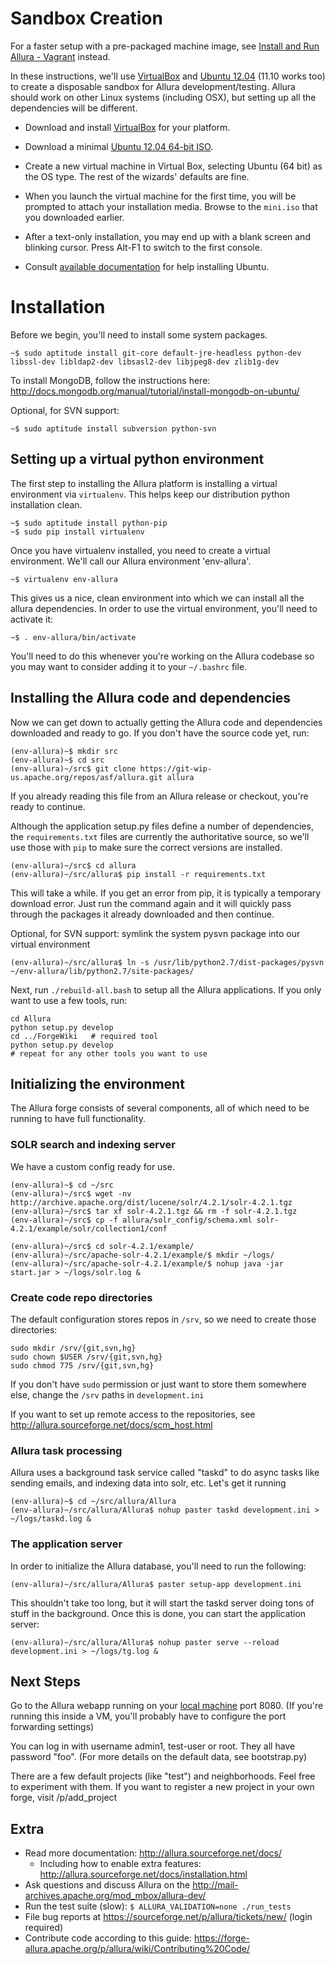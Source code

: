 <!--
    Licensed to the Apache Software Foundation (ASF) under one
    or more contributor license agreements.  See the NOTICE file
    distributed with this work for additional information
    regarding copyright ownership.  The ASF licenses this file
    to you under the Apache License, Version 2.0 (the
    "License"); you may not use this file except in compliance
    with the License.  You may obtain a copy of the License at

      http://www.apache.org/licenses/LICENSE-2.0

    Unless required by applicable law or agreed to in writing,
    software distributed under the License is distributed on an
    "AS IS" BASIS, WITHOUT WARRANTIES OR CONDITIONS OF ANY
    KIND, either express or implied.  See the License for the
    specific language governing permissions and limitations
    under the License.
-->

# Sandbox Creation

For a faster setup with a pre-packaged machine image, see [Install and Run Allura - Vagrant](https://forge-allura.apache.org/p/allura/wiki/Install%20and%20Run%20Allura%20-%20Vagrant/) instead.

In these instructions, we'll use [VirtualBox](http://www.virtualbox.org) and [Ubuntu 12.04](http://ubuntu.com) (11.10 works too) to create a disposable sandbox for Allura development/testing.  Allura should work on other Linux systems (including OSX), but setting up all the dependencies will be different.

* Download and install [VirtualBox](http://www.virtualbox.org/wiki/Downloads) for your platform.

* Download a minimal [Ubuntu 12.04 64-bit ISO](https://help.ubuntu.com/community/Installation/MinimalCD).

* Create a new virtual machine in Virtual Box, selecting Ubuntu (64 bit) as the OS type.  The rest of the wizards' defaults are fine.

* When you launch the virtual machine for the first time, you will be prompted to attach your installation media.  Browse to the `mini.iso` that you downloaded earlier.

* After a text-only installation, you may end up with a blank screen and blinking cursor.  Press Alt-F1 to switch to the first console.

* Consult [available documentation](https://help.ubuntu.com/) for help installing Ubuntu.


# Installation

Before we begin, you'll need to install some system packages.

    ~$ sudo aptitude install git-core default-jre-headless python-dev libssl-dev libldap2-dev libsasl2-dev libjpeg8-dev zlib1g-dev

To install MongoDB, follow the instructions here: <http://docs.mongodb.org/manual/tutorial/install-mongodb-on-ubuntu/>

Optional, for SVN support:

    ~$ sudo aptitude install subversion python-svn

## Setting up a virtual python environment

The first step to installing the Allura platform is installing a virtual environment via `virtualenv`.  This helps keep our distribution python installation clean.

    ~$ sudo aptitude install python-pip
    ~$ sudo pip install virtualenv

Once you have virtualenv installed, you need to create a virtual environment.  We'll call our Allura environment 'env-allura'.

    ~$ virtualenv env-allura

This gives us a nice, clean environment into which we can install all the allura dependencies.
In order to use the virtual environment, you'll need to activate it:

    ~$ . env-allura/bin/activate

You'll need to do this whenever you're working on the Allura codebase so you may want to consider adding it to your `~/.bashrc` file.

## Installing the Allura code and dependencies

Now we can get down to actually getting the Allura code and dependencies downloaded and ready to go.  If you don't have the source code yet, run:

    (env-allura)~$ mkdir src
    (env-allura)~$ cd src
    (env-allura)~/src$ git clone https://git-wip-us.apache.org/repos/asf/allura.git allura

If you already reading this file from an Allura release or checkout, you're ready to continue.

Although the application setup.py files define a number of dependencies, the `requirements.txt` files are currently the authoritative source, so we'll use those with `pip` to make sure the correct versions are installed.

    (env-allura)~/src$ cd allura
    (env-allura)~/src/allura$ pip install -r requirements.txt

This will take a while.  If you get an error from pip, it is typically a temporary download error.  Just run the command again and it will quickly pass through the packages it already downloaded and then continue.

Optional, for SVN support: symlink the system pysvn package into our virtual environment

    (env-allura)~/src/allura$ ln -s /usr/lib/python2.7/dist-packages/pysvn ~/env-allura/lib/python2.7/site-packages/

Next, run `./rebuild-all.bash` to setup all the Allura applications.  If you only want to use a few tools, run:

    cd Allura
    python setup.py develop
    cd ../ForgeWiki   # required tool
    python setup.py develop
    # repeat for any other tools you want to use

## Initializing the environment

The Allura forge consists of several components, all of which need to be running to have full functionality.

### SOLR search and indexing server

We have a custom config ready for use.

    (env-allura)~$ cd ~/src
    (env-allura)~/src$ wget -nv http://archive.apache.org/dist/lucene/solr/4.2.1/solr-4.2.1.tgz
    (env-allura)~/src$ tar xf solr-4.2.1.tgz && rm -f solr-4.2.1.tgz
    (env-allura)~/src$ cp -f allura/solr_config/schema.xml solr-4.2.1/example/solr/collection1/conf

    (env-allura)~/src$ cd solr-4.2.1/example/
    (env-allura)~/src/apache-solr-4.2.1/example/$ mkdir ~/logs/
    (env-allura)~/src/apache-solr-4.2.1/example/$ nohup java -jar start.jar > ~/logs/solr.log &


### Create code repo directories

The default configuration stores repos in `/srv`, so we need to create those directories:

    sudo mkdir /srv/{git,svn,hg}
    sudo chown $USER /srv/{git,svn,hg}
    sudo chmod 775 /srv/{git,svn,hg}

If you don't have `sudo` permission or just want to store them somewhere else, change the `/srv` paths in `development.ini`

If you want to set up remote access to the repositories, see <http://allura.sourceforge.net/docs/scm_host.html>

### Allura task processing

Allura uses a background task service called "taskd" to do async tasks like sending emails, and indexing data into solr, etc.  Let's get it running

    (env-allura)~$ cd ~/src/allura/Allura
    (env-allura)~/src/allura/Allura$ nohup paster taskd development.ini > ~/logs/taskd.log &

### The application server

In order to initialize the Allura database, you'll need to run the following:

    (env-allura)~/src/allura/Allura$ paster setup-app development.ini

This shouldn't take too long, but it will start the taskd server doing tons of stuff in the background.  Once this is done, you can start the application server:

    (env-allura)~/src/allura/Allura$ nohup paster serve --reload development.ini > ~/logs/tg.log &

## Next Steps

Go to the Allura webapp running on your [local machine](http://localhost:8080/) port 8080.
(If you're running this inside a VM, you'll probably have to configure the port forwarding settings)

You can log in with username admin1, test-user or root.  They all have password "foo".  (For more details
on the default data, see bootstrap.py)

There are a few default projects (like "test") and neighborhoods.  Feel free to experiment with them.  If you want to
register a new project in your own forge, visit /p/add_project

## Extra

* Read more documentation: <http://allura.sourceforge.net/docs/>
    * Including how to enable extra features: <http://allura.sourceforge.net/docs/installation.html>
* Ask questions and discuss Allura on the <http://mail-archives.apache.org/mod_mbox/allura-dev/>
* Run the test suite (slow): `$ ALLURA_VALIDATION=none ./run_tests`
* File bug reports at <https://sourceforge.net/p/allura/tickets/new/> (login required)
* Contribute code according to this guide: <https://forge-allura.apache.org/p/allura/wiki/Contributing%20Code/>
